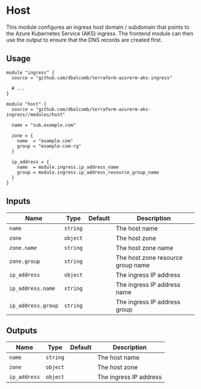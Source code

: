 # Host

This module configures an ingress host domain / subdomain that points to the
Azure Kubernetes Service (AKS) ingress. The frontend module can then use the
output to ensure that the DNS records are created first.

## Usage

```hcl
module "ingress" {
  source = "github.com/dbalcomb/terraform-azurerm-aks-ingress"

  # ...
}

module "host" {
  source = "github.com/dbalcomb/terraform-azurerm-aks-ingress//modules/host"

  name = "sub.example.com"

  zone = {
    name  = "example.com"
    group = "example-com-rg"
  }

  ip_address = {
    name  = module.ingress.ip_address_name
    group = module.ingress.ip_address_resource_group_name
  }
}
```

## Inputs

| Name               | Type     | Default | Description                       |
| ------------------ | -------- | ------- | --------------------------------- |
| `name`             | `string` |         | The host name                     |
| `zone`             | `object` |         | The host zone                     |
| `zone.name`        | `string` |         | The host zone name                |
| `zone.group`       | `string` |         | The host zone resource group name |
| `ip_address`       | `object` |         | The ingress IP address            |
| `ip_address.name`  | `string` |         | The ingress IP address name       |
| `ip_address.group` | `string` |         | The ingress IP address group      |

## Outputs

| Name         | Type     | Default | Description            |
| ------------ | -------- | ------- | ---------------------- |
| `name`       | `string` |         | The host name          |
| `zone`       | `object` |         | The host zone          |
| `ip_address` | `object` |         | The ingress IP address |
